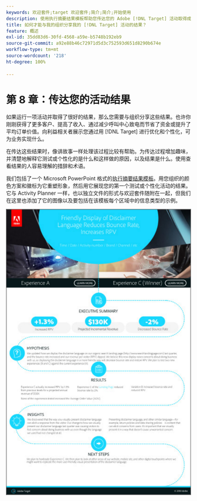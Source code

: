 ```yaml
---
keywords: 欢迎套件;target 欢迎套件;简介;简介;开始使用
description: 使用执行摘要结果模板帮助您传达您的 Adobe [!DNL Target] 活动取得成功的情况。
title: 如何才能与我的组织分享我的 [!DNL Target] 活动的结果？
feature: 概述
exl-id: 35dd83d6-30fd-4568-a59e-b5748b192eb9
source-git-commit: a92e88b46c72971d5d3c752593d651d8290b674e
workflow-type: tm+mt
source-wordcount: '218'
ht-degree: 100%

---
```


# 第 8 章：传达您的活动结果

如果运行一项活动并取得了很好的结果，那么您需要与组织分享这些结果。也许你刚刚获得了更多客户、提高了收入、通过减少呼叫中心致电而节省了资金或提升了平均订单价值。向利益相关者展示您通过用 [!DNL Target] 进行优化和个性化，可为业务实现什么。

在传达这些结果时，像讲故事一样处理该过程比较有帮助。为传达过程增加趣味，并清楚地解释它测试或个性化的是什么和这样做的原因，以及结果是什么。使用查看结果的人容易理解的措辞和术语。

我们包括了一个 Microsoft PowerPoint 格式的[执行摘要结果模板](/help/assets/executive-summary.zip)。用您组织的颜色方案和徽标为它重塑形象，然后用它展现您的第一个测试或个性化活动的结果。它与 Activity Planner 一样，也以独立文件的形式与欢迎套件随附在一起，但我们在这里也添加了它的图像以及要包括在该模板每个区域中的信息类型的示例。

![执行摘要报告](/help/c-intro/assets/executive-summary-report.png)
